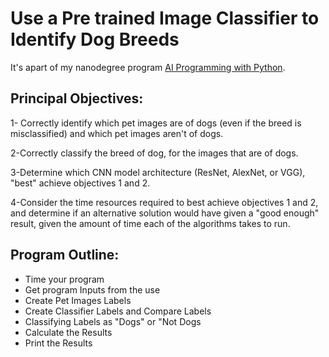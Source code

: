 # **Use a Pre trained Image Classifier to Identify Dog Breeds**

It's apart of my nanodegree program [AI Programming with Python](https://www.udacity.com/course/ai-programming-python-nanodegree--nd089).

## **Principal Objectives:**

1- Correctly identify which pet images are of dogs (even if the breed is misclassified) and which pet images aren't of dogs.

2-Correctly classify the breed of dog, for the images that are of dogs.

3-Determine which CNN model architecture (ResNet, AlexNet, or VGG), "best" achieve objectives 1 and 2.

4-Consider the time resources required to best achieve objectives 1 and 2, and determine if an alternative solution would have given a "good enough" result, given the amount of time each of the algorithms takes to run.

## **Program Outline:**

- Time your program
- Get program Inputs from the use
- Create Pet Images Labels
- Create Classifier Labels and Compare Labels
- Classifying Labels as "Dogs" or "Not Dogs
- Calculate the Results
- Print the Results
